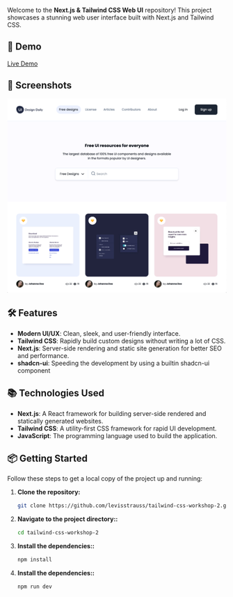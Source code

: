 Welcome to the **Next.js & Tailwind CSS Web UI** repository! This project showcases a stunning web user interface built with Next.js and Tailwind CSS.

## 🚀 Demo

[Live Demo](https://your-live-demo-url.com)

## 📸 Screenshots

![Screenshot 1](./image/image.png)

## 🛠 Features
- **Modern UI/UX**: Clean, sleek, and user-friendly interface.
- **Tailwind CSS**: Rapidly build custom designs without writing a lot of CSS.
- **Next.js**: Server-side rendering and static site generation for better SEO and performance.
- **shadcn-ui**: Speeding the development by using a builtin shadcn-ui component

## 📚 Technologies Used

- **Next.js**: A React framework for building server-side rendered and statically generated websites.
- **Tailwind CSS**: A utility-first CSS framework for rapid UI development.
- **JavaScript**: The programming language used to build the application.

## 📦 Getting Started

Follow these steps to get a local copy of the project up and running:

1. **Clone the repository:**
   ```bash
   git clone https://github.com/levisstrauss/tailwind-css-workshop-2.git
2. **Navigate to the project directory::**
   ```bash
   cd tailwind-css-workshop-2
3. **Install the dependencies::**
   ```bash
   npm install

4. **Install the dependencies::**
   ```bash
   npm run dev
